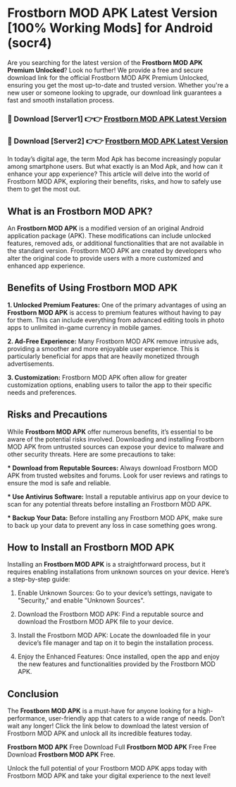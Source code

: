# Frostborn MOD APK Latest Version [100% Working Mods] for Android (socr4)

Are you searching for the latest version of the <strong>Frostborn MOD APK Premium Unlocked</strong>? Look no further! We provide a free and secure download link for the official Frostborn MOD APK Premium Unlocked, ensuring you get the most up-to-date and trusted version. Whether you're a new user or someone looking to upgrade, our download link guarantees a fast and smooth installation process.


<h3>🔴 Download [Server1] 👉👉 <a href="https://getmodsapk.pages.dev?q=Frostborn+MOD+APK&ref=4R3">Frostborn MOD APK Latest Version</a></h3>

<h3>🔴 Download [Server2] 👉👉 <a href="https://getmodsapk.pages.dev?q=Frostborn+MOD+APK&ref=4R3">Frostborn MOD APK Latest Version</a></h3>


In today’s digital age, the term Mod Apk has become increasingly popular among smartphone users. But what exactly is an Mod Apk, and how can it enhance your app experience? This article will delve into the world of Frostborn MOD APK, exploring their benefits, risks, and how to safely use them to get the most out.


<h2>What is an Frostborn MOD APK?</h2>

An <strong>Frostborn MOD APK</strong> is a modified version of an original Android application package (APK). These modifications can include unlocked features, removed ads, or additional functionalities that are not available in the standard version. Frostborn MOD APK are created by developers who alter the original code to provide users with a more customized and enhanced app experience.


<h2>Benefits of Using Frostborn MOD APK</h2>

<strong> 1. Unlocked Premium Features:</strong> One of the primary advantages of using an <strong>Frostborn MOD APK</strong> is access to premium features without having to pay for them. This can include everything from advanced editing tools in photo apps to unlimited in-game currency in mobile games.

<strong> 2. Ad-Free Experience:</strong> Many Frostborn MOD APK remove intrusive ads, providing a smoother and more enjoyable user experience. This is particularly beneficial for apps that are heavily monetized through advertisements.

<strong> 3. Customization:</strong> Frostborn MOD APK often allow for greater customization options, enabling users to tailor the app to their specific needs and preferences.


<h2>Risks and Precautions</h2>

While <strong>Frostborn MOD APK</strong> offer numerous benefits, it’s essential to be aware of the potential risks involved. Downloading and installing Frostborn MOD APK from untrusted sources can expose your device to malware and other security threats. Here are some precautions to take:

<strong> * Download from Reputable Sources:</strong> Always download Frostborn MOD APK from trusted websites and forums. Look for user reviews and ratings to ensure the mod is safe and reliable.

<strong> * Use Antivirus Software:</strong> Install a reputable antivirus app on your device to scan for any potential threats before installing an Frostborn MOD APK.

<strong> * Backup Your Data:</strong> Before installing any Frostborn MOD APK, make sure to back up your data to prevent any loss in case something goes wrong.


<h2>How to Install an Frostborn MOD APK</h2>

Installing an <strong>Frostborn MOD APK</strong> is a straightforward process, but it requires enabling installations from unknown sources on your device. Here’s a step-by-step guide:

 1. Enable Unknown Sources: Go to your device’s settings, navigate to "Security," and enable "Unknown Sources".

 2. Download the Frostborn MOD APK: Find a reputable source and download the Frostborn MOD APK file to your device.

 3. Install the Frostborn MOD APK: Locate the downloaded file in your device’s file manager and tap on it to begin the installation process.

 4. Enjoy the Enhanced Features: Once installed, open the app and enjoy the new features and functionalities provided by the Frostborn MOD APK.


<h2><strong>Conclusion</strong></h2>

The <strong>Frostborn MOD APK</strong> is a must-have for anyone looking for a high-performance, user-friendly app that caters to a wide range of needs. Don’t wait any longer! Click the link below to download the latest version of Frostborn MOD APK and unlock all its incredible features today.

<strong>Frostborn MOD APK</strong> Free Download Full <strong>Frostborn MOD APK</strong> Free Free Download <strong>Frostborn MOD APK</strong> Free.

Unlock the full potential of your Frostborn MOD APK apps today with Frostborn MOD APK and take your digital experience to the next level!